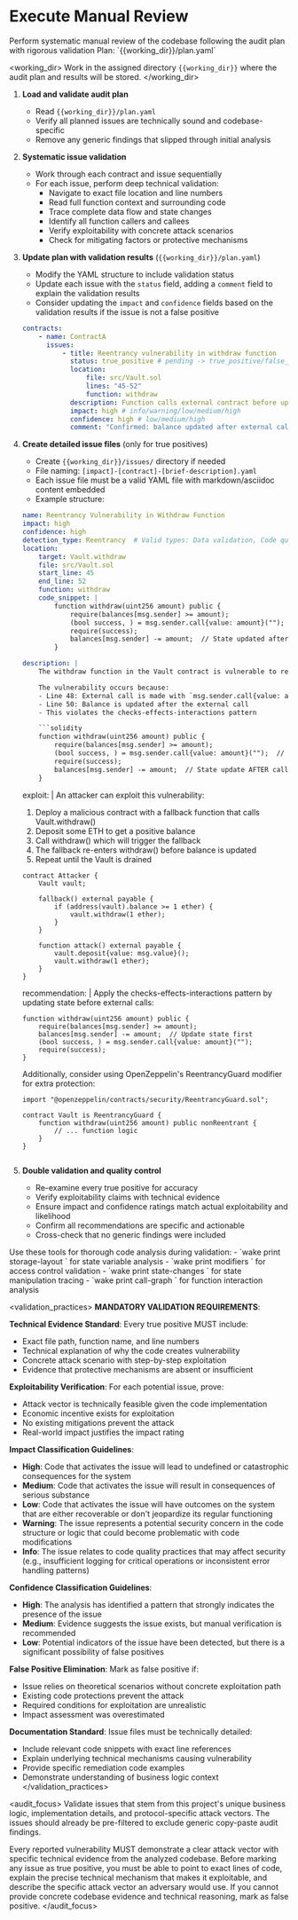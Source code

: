 # Execute Manual Review

<task>
Perform systematic manual review of the codebase following the audit plan with rigorous validation
</task>

<context>
Plan: `{{working_dir}}/plan.yaml`
</context>

<working_dir>
Work in the assigned directory `{{working_dir}}` where the audit plan and results will be stored.
</working_dir>

<steps>

1. **Load and validate audit plan**

    - Read `{{working_dir}}/plan.yaml`
    - Verify all planned issues are technically sound and codebase-specific
    - Remove any generic findings that slipped through initial analysis

2. **Systematic issue validation**

    - Work through each contract and issue sequentially
    - For each issue, perform deep technical validation:
        - Navigate to exact file location and line numbers
        - Read full function context and surrounding code
        - Trace complete data flow and state changes
        - Identify all function callers and callees
        - Verify exploitability with concrete attack scenarios
        - Check for mitigating factors or protective mechanisms

3. **Update plan with validation results** (`{{working_dir}}/plan.yaml`)
    - Modify the YAML structure to include validation status
    - Update each issue with the `status` field, adding a `comment` field to explain the validation results
    - Consider updating the `impact` and `confidence` fields based on the validation results if the issue is not a false positive
    ```yaml
    contracts:
        - name: ContractA
          issues:
              - title: Reentrancy vulnerability in withdraw function
                status: true_positive # pending -> true_positive/false_positive
                location:
                    file: src/Vault.sol
                    lines: "45-52"
                    function: withdraw
                description: Function calls external contract before updating user balance, enabling reentrancy
                impact: high # info/warning/low/medium/high
                confidence: high # low/medium/high
                comment: "Confirmed: balance updated after external call on line 48, user.balance check on line 46 can be bypassed"
    ```
4. **Create detailed issue files** (only for true positives)

    - Create `{{working_dir}}/issues/` directory if needed
    - File naming: `[impact]-[contract]-[brief-description].yaml`
    - Each issue file must be a valid YAML file with markdown/asciidoc content embedded
    - Example structure:

    ````yaml
    name: Reentrancy Vulnerability in Withdraw Function
    impact: high
    confidence: high
    detection_type: Reentrancy  # Valid types: Data validation, Code quality, Logic error, Standards violation, Gas optimization, Logging, Trust model, Arithmetics, Access control, Unused code, Storage clashes, Denial of service, Front-running, Replay attack, Reentrancy, Function visibility, Overflow/Underflow, Configuration, Reinitialization, Griefing, N/A (Ensure correct spelling and capitalization)
    location:
        target: Vault.withdraw
        file: src/Vault.sol
        start_line: 45
        end_line: 52
        function: withdraw
        code_snippet: |
            function withdraw(uint256 amount) public {
                require(balances[msg.sender] >= amount);
                (bool success, ) = msg.sender.call{value: amount}("");
                require(success);
                balances[msg.sender] -= amount;  // State updated after external call
            }

    description: |
        The withdraw function in the Vault contract is vulnerable to reentrancy attacks. The function sends ETH to the caller before updating the sender's balance, allowing a malicious contract to recursively call withdraw() and drain the contract.

        The vulnerability occurs because:
        - Line 48: External call is made with `msg.sender.call{value: amount}("")`
        - Line 50: Balance is updated after the external call
        - This violates the checks-effects-interactions pattern

        ```solidity
        function withdraw(uint256 amount) public {
            require(balances[msg.sender] >= amount);
            (bool success, ) = msg.sender.call{value: amount}("");  // External call
            require(success);
            balances[msg.sender] -= amount;  // State update AFTER call
        }
    ````

    exploit: |
    An attacker can exploit this vulnerability:

    1. Deploy a malicious contract with a fallback function that calls Vault.withdraw()
    2. Deposit some ETH to get a positive balance
    3. Call withdraw() which will trigger the fallback
    4. The fallback re-enters withdraw() before balance is updated
    5. Repeat until the Vault is drained

    ```solidity
    contract Attacker {
        Vault vault;

        fallback() external payable {
            if (address(vault).balance >= 1 ether) {
                vault.withdraw(1 ether);
            }
        }

        function attack() external payable {
            vault.deposit{value: msg.value}();
            vault.withdraw(1 ether);
        }
    }
    ```

    recommendation: |
    Apply the checks-effects-interactions pattern by updating state before external calls:

    ```solidity
    function withdraw(uint256 amount) public {
        require(balances[msg.sender] >= amount);
        balances[msg.sender] -= amount;  // Update state first
        (bool success, ) = msg.sender.call{value: amount}("");
        require(success);
    }
    ```

    Additionally, consider using OpenZeppelin's ReentrancyGuard modifier for extra protection:

    ```solidity
    import "@openzeppelin/contracts/security/ReentrancyGuard.sol";

    contract Vault is ReentrancyGuard {
        function withdraw(uint256 amount) public nonReentrant {
            // ... function logic
        }
    }
    ```

    ```

    ```

5. **Double validation and quality control**
    - Re-examine every true positive for accuracy
    - Verify exploitability claims with technical evidence
    - Ensure impact and confidence ratings match actual exploitability and likelihood
    - Confirm all recommendations are specific and actionable
    - Cross-check that no generic findings were included

</steps>

<tools>
Use these tools for thorough code analysis during validation:
- `wake print storage-layout <file>` for state variable analysis
- `wake print modifiers <file>` for access control validation
- `wake print state-changes <file>` for state manipulation tracing
- `wake print call-graph <file>` for function interaction analysis
</tools>

<validation_practices>
**MANDATORY VALIDATION REQUIREMENTS**:

**Technical Evidence Standard**: Every true positive MUST include:

-   Exact file path, function name, and line numbers
-   Technical explanation of why the code creates vulnerability
-   Concrete attack scenario with step-by-step exploitation
-   Evidence that protective mechanisms are absent or insufficient

**Exploitability Verification**: For each potential issue, prove:

-   Attack vector is technically feasible given the code implementation
-   Economic incentive exists for exploitation
-   No existing mitigations prevent the attack
-   Real-world impact justifies the impact rating

**Impact Classification Guidelines**:

-   **High**: Code that activates the issue will lead to undefined or catastrophic consequences for the system
-   **Medium**: Code that activates the issue will result in consequences of serious substance
-   **Low**: Code that activates the issue will have outcomes on the system that are either recoverable or don't jeopardize its regular functioning
-   **Warning**: The issue represents a potential security concern in the code structure or logic that could become problematic with code modifications
-   **Info**: The issue relates to code quality practices that may affect security (e.g., insufficient logging for critical operations or inconsistent error handling patterns)

**Confidence Classification Guidelines**:

-   **High**: The analysis has identified a pattern that strongly indicates the presence of the issue
-   **Medium**: Evidence suggests the issue exists, but manual verification is recommended
-   **Low**: Potential indicators of the issue have been detected, but there is a significant possibility of false positives

**False Positive Elimination**: Mark as false positive if:

-   Issue relies on theoretical scenarios without concrete exploitation path
-   Existing code protections prevent the attack
-   Required conditions for exploitation are unrealistic
-   Impact assessment was overestimated

**Documentation Standard**: Issue files must be technically detailed:

-   Include relevant code snippets with exact line references
-   Explain underlying technical mechanisms causing vulnerability
-   Provide specific remediation code examples
-   Demonstrate understanding of business logic context
    </validation_practices>

<audit_focus>
Validate issues that stem from this project's unique business logic, implementation details, and protocol-specific attack vectors. The issues should already be pre-filtered to exclude generic copy-paste audit findings.

Every reported vulnerability MUST demonstrate a clear attack vector with specific technical evidence from the analyzed codebase. Before marking any issue as true positive, you must be able to point to exact lines of code, explain the precise technical mechanism that makes it exploitable, and describe the specific attack vector an adversary would use. If you cannot provide concrete codebase evidence and technical reasoning, mark as false positive.
</audit_focus>
